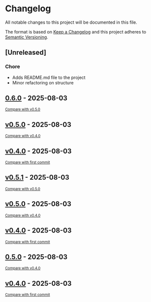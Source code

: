 # Changelog

All notable changes to this project will be documented in this file.

The format is based on [Keep a Changelog](http://keepachangelog.com/en/1.0.0/)
and this project adheres to [Semantic Versioning](http://semver.org/spec/v2.0.0.html).

## [Unreleased]

### Chore

- Adds README.md file to the project
- Minor refactoring on structure

<!-- insertion marker -->
## [0.6.0](https://github.com/TheAldersonProject/python-project-utils/releases/tag/0.6.0) - 2025-08-03

<small>[Compare with v0.5.0](https://github.com/TheAldersonProject/python-project-utils/compare/v0.5.0...0.6.0)</small>

## [v0.5.0](https://github.com/TheAldersonProject/python-project-utils/releases/tag/v0.5.0) - 2025-08-03

<small>[Compare with v0.4.0](https://github.com/TheAldersonProject/python-project-utils/compare/v0.4.0...v0.5.0)</small>

## [v0.4.0](https://github.com/TheAldersonProject/python-project-utils/releases/tag/v0.4.0) - 2025-08-03

<small>[Compare with first commit](https://github.com/TheAldersonProject/python-project-utils/compare/798ecc7341a692fa99de130fc7adc83e0783c54b...v0.4.0)</small>

## [v0.5.1](https://github.com/TheAldersonProject/python-project-utils/releases/tag/v0.5.1) - 2025-08-03

<small>[Compare with v0.5.0](https://github.com/TheAldersonProject/python-project-utils/compare/v0.5.0...v0.5.1)</small>

## [v0.5.0](https://github.com/TheAldersonProject/python-project-utils/releases/tag/v0.5.0) - 2025-08-03

<small>[Compare with v0.4.0](https://github.com/TheAldersonProject/python-project-utils/compare/v0.4.0...v0.5.0)</small>

## [v0.4.0](https://github.com/TheAldersonProject/python-project-utils/releases/tag/v0.4.0) - 2025-08-03

<small>[Compare with first commit](https://github.com/TheAldersonProject/python-project-utils/compare/798ecc7341a692fa99de130fc7adc83e0783c54b...v0.4.0)</small>

## [0.5.0](https://github.com/TheAldersonProject/python-project-utils/releases/tag/0.5.0) - 2025-08-03

<small>[Compare with v0.4.0](https://github.com/TheAldersonProject/python-project-utils/compare/v0.4.0...0.5.0)</small>

## [v0.4.0](https://github.com/TheAldersonProject/python-project-utils/releases/tag/v0.4.0) - 2025-08-03

<small>[Compare with first commit](https://github.com/TheAldersonProject/python-project-utils/compare/798ecc7341a692fa99de130fc7adc83e0783c54b...v0.4.0)</small>
